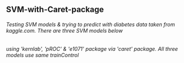 ## SVM-with-Caret-package

###### Testing SVM models & trying to predict with diabetes data taken from kaggle.com. There are three SVM models below 
###### using 'kernlab', 'pROC' & 'e1071' package via 'caret' package. All three models use same trainControl 
